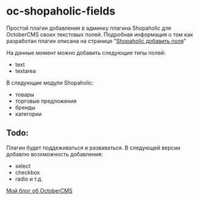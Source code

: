 # oc-shopaholic-fields
Простой плагин добавления в админку плагина Shopaholic для OctoberCMS своих текстовых полей.
Подробная информация о том как разработан плагин описана на странице "[Shopaholic добавить поля](https://site21.ru/blog/shopaholic-add-fields)"

На данные момент можно добавить следующие типы полей:
- text
- textarea

В следующие модули Shopaholic:
- товары
- торговые предложения
- бренды
- категории

## Todo:
Плагин будет поддеживаться и разваваться.
В следующей версии добавлю возхможность добавления:

- select
- checkbox
- radio и т.д.

[Мой блог об OctoberCMS](https://site21.ru/blog/tag/octobercms)
